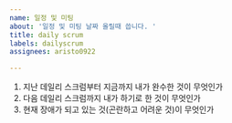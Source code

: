 ```yaml
---
name: 일정 및 미팅
about: '일정 및 미팅 날짜 올릴때 씁니다. '
title: daily scrum
labels: dailyscrum
assignees: aristo0922

---
```


1. 지난 데일리 스크럼부터 지금까지 내가 완수한 것이 무엇인가
2. 다음 데일리 스크럼까지 내가 하기로 한 것이 무엇인가
3. 현재 장애가 되고 있는 것(곤란하고 어려운 것)이 무엇인가
